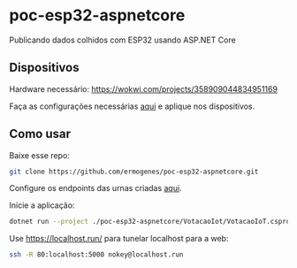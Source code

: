 # poc-esp32-aspnetcore

Publicando dados colhidos com ESP32 usando ASP.NET Core

## Dispositivos

Hardware necessário: https://wokwi.com/projects/358909044834951169

Faça as configurações necessárias [aqui](UrnaEsp32/Urna.ino/Urna.ino) e aplique nos dispositivos.

## Como usar

Baixe esse repo:

```sh
git clone https://github.com/ermogenes/poc-esp32-aspnetcore.git
```

Configure os endpoints das urnas criadas [aqui](VotacaoIoT/appsettings.json).

Inicie a aplicação:

```sh
dotnet run --project ./poc-esp32-aspnetcore/VotacaoIot/VotacaoIoT.csproj
```

Use https://localhost.run/ para tunelar localhost para a web:

```sh
ssh -R 80:localhost:5000 nokey@localhost.run
```
